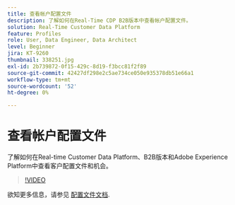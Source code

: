 ```yaml
---
title: 查看帐户配置文件
description: 了解如何在Real-Time CDP B2B版本中查看帐户配置文件。
solution: Real-Time Customer Data Platform
feature: Profiles
role: User, Data Engineer, Data Architect
level: Beginner
jira: KT-9260
thumbnail: 338251.jpg
exl-id: 2b739872-0f15-429c-8d19-f3bcc81f2f89
source-git-commit: 42427df298e2c5ae734ce050e935378db51e66a1
workflow-type: tm+mt
source-wordcount: '52'
ht-degree: 0%

---
```


# 查看帐户配置文件

了解如何在Real-time Customer Data Platform、B2B版本和Adobe Experience Platform中查看客户配置文件和机会。

>[!VIDEO](https://video.tv.adobe.com/v/338251?quality=12&learn=on)

欲知更多信息，请参见 [配置文件文档](https://experienceleague.adobe.com/docs/experience-platform/rtcdp/profile/profile-browse.html).
